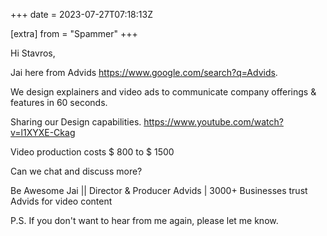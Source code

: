 +++
date = 2023-07-27T07:18:13Z

[extra]
from = "Spammer"
+++

Hi Stavros,

Jai here from Advids <https://www.google.com/search?q=Advids>.

We design explainers and video ads to communicate company offerings &
features in 60 seconds.

Sharing our Design capabilities.
<https://www.youtube.com/watch?v=l1XYXE-Ckag>

Video production costs $ 800 to $ 1500

Can we chat and discuss more?

Be Awesome
Jai || Director & Producer
Advids | 3000+ Businesses trust Advids for video content

P.S. If you don't want to hear from me again, please let me know.

